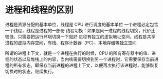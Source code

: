 # 进程和线程的区别

进程是资源分配的基本单位，线程是 CPU 进行调度的基本单位
一个进程必定包含一个线程，线程是进程的一部份
线程切换：如果是同一进程的线程切换，代价比较低，只需要把运行环境切换一下就好
进程有独立的虚拟地址空间，线程是共享进程的虚拟内存空间，有栈、程序计数器（PC）、本地存储等独立空间

所谓的进程上下文，就是一个进程在执行的时候，CPU 的所有寄存器中的值、进程的状态以及堆栈上的内容，当内核需要切换到另一个进程时，它需要保存当前进程的所有状态，即保存当前进程的进程上下文，以便再次执行该进程时，能够恢复切换时的状态，继续执行。
